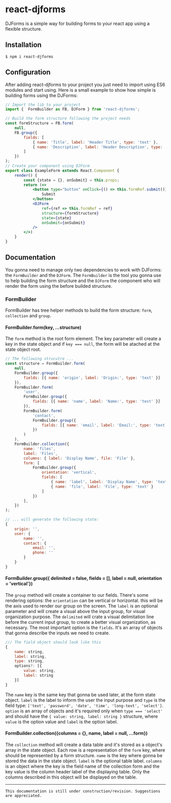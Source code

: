 # react-djforms
DJForms is a simple way for building forms to your react app using a flexible structure.

## Installation
````console
$ npm i react-djforms
````

## Configuration
After adding react-djforms to your project you just need to import using ES6 modules and start using.
Here is a small example to show how simple is building forms using the DJForms:
````jsx
// Import the lib to your project
import {  FormBuilder as FB, DJForm } from 'react-djforms';

// Build the form structure following the project needs
const formStructure = FB.form(
    null,
    FB.group({
        fields: [
            { name: 'Title', label: 'Header Title', type: 'text' },
            { name: 'Description', label: 'Header Description', type: 'text' },
        ]
    })
);
// Create your component using DJForm
export class ExampleForm extends React.Component {
    render() {
        const {state = {}, onSubmit} = this.props;
        return (<>
            <button type="button" onClick={() => this.formRef.submit()}>
                Submit
            </button>
            <DJForm
                ref={ref => this.formRef = ref}
                structure={formStructure}
                state={state}
                onSubmit={onSubmit}
            />
        </>)
    }
} 
````
## Documentation
You gonna need to manage only two dependencies to work with DJForms: the `FormBuilder` and the `DJForm`.
The `FormBuilder` is the tool you gonna use to help building the form structure and the `DJForm` the component who will render the form using the before builded structure.

### FormBuilder
FormBuilder has tree helper methods to build the form structure: `form`, `collection` and `group`.

#### FormBuilder.form(key, ...structure)
The `form` method is the root form element. The key parameter will create a key in the state object and if `key === null`, the form will be atached at the state object root.
````jsx
// The following strucutre ...
const structure = FormBuilder.form(
    null,
    FormBuilder.group({
        fields: [{ name: 'origin', label: 'Origin:', type: 'text' }]
    }),
    FormBuilder.form(
        'user',
        FormBuilder.group({
            fields: [{ name: 'name', label: 'Name:', type: 'text' }]
        }),
        FormBuilder.form(
            'contact',
            FormBuilder.group({
                fields: [{ name: 'email', label: 'Email:', type: 'text' }]
            })
        )
    ),
    FormBuilder.collection({
        name: 'files',
        label: 'Files',
        columns: { label: 'Display Name', file: 'File' },
        form: [
            FormBuilder.group({
                orientation: 'vertical',
                fields: [
                    { name: 'label', label: 'Display Name', type: 'text' },
                    { name: 'file', label: 'File', type: 'text' }
                ]
            })
        ],
    })
);

// ... will generate the following state:
{
    origin: '',
    user: {
        name: '',
        contact: {
            email: '',
            phone: ''
        }
    }
}
````

#### FormBuilder.group({ delimited = false, fields = [], label = null, orientation = 'vertical'})
The `group` method will create a container to our fields. There's some rendering options: the `orientation` can be vertical or horizontal. this will be the axis used to render our group on the screen. The `label` is an optional parameter and will create a visual above the input group, for visual organization purpose. The `delimited` will crate a visual delimitation line before the current input group, to create a better visual organization, as necessary. The most important option is the `fields`. It's an array of objects that gonna describe the inputs we need to create.
````js
/// The field object should look like this
{
    name: string,
    label: string,
    type: string,
    options?: [{
        value: string,
        label: string 
    }]
}
````
The `name` key is the same key that gonna be used later, at the form state object. `label` is the label to inform the user the input purpose and `type` is the field type: `['text', 'password', 'date', 'time', 'long-text', 'select']`. `option` is an array of objects and it's required only when `type === 'select'` and should have the `{ value: string, label: string }` structure, where `value` is the option value and `label` is the option label.

#### FormBuilder.collection({columns = {}, name, label = null, ...form})
The `collection` method will create a data table and it's stored as a object's array in the state object. Each row is a representation of the `form` key, where should be represented by a form structure. `name` is the key where gonna be stored the data in the state object. `label` is the optional table label. `columns` is an object where the key is the field name of the collection form and the key value is the column header label of the displaying table. Only the columns described in this object will be displayed on the table.


---
`This documentation is still under construction/revision. Suggestions are appreciated.`